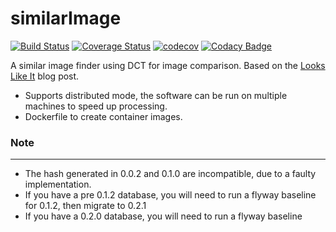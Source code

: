 similarImage
============
[![Build Status](https://github.com/seeker/similarImage/actions/workflows/maven.yml/badge.svg?branch=develop)](https://github.com/seeker/similarImage/actions/workflows/maven.yml)
[![Coverage Status](https://coveralls.io/repos/seeker/similarImage/badge.png?branch=develop)](https://coveralls.io/r/seeker/similarImage?branch=develop)
[![codecov](https://codecov.io/gh/seeker/similarImage/branch/develop/graph/badge.svg)](https://codecov.io/gh/seeker/similarImage)
[![Codacy Badge](https://api.codacy.com/project/badge/Grade/9443ff2c55da47329ed354e7a3d15f29)](https://www.codacy.com/app/seeker/similarImage?utm_source=github.com&amp;utm_medium=referral&amp;utm_content=seeker/similarImage&amp;utm_campaign=Badge_Grade)

A similar image finder using DCT for image comparison.
Based on the [Looks Like It](http://www.hackerfactor.com/blog/?/archives/432-Looks-Like-It.html) blog post.

- Supports distributed mode, the software can be run on multiple machines to speed up processing.
- Dockerfile to create container images.

### Note
------
- The hash generated in 0.0.2 and 0.1.0 are incompatible, due to a faulty implementation.
- If you have a pre 0.1.2 database, you will need to run a flyway baseline for 0.1.2, then migrate to 0.2.1
- If you have a 0.2.0 database, you will need to run a flyway baseline
